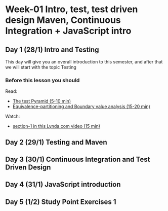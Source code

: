 # Week-01 Intro, test, test driven design Maven, Continuous Integration + JavaScript intro

## Day 1 (28/1) Intro and Testing
This day will give you an overall introduction to this semester, and after that we will start with the topic Testing

### Before this lesson you should
Read:

- [The test Pyramid (5-10 min)](https://martinfowler.com/bliki/TestPyramid.html)
- [Equivalence-partitioning and Boundary value analysis (15-20 min)](https://www.guru99.com/equivalence-partitioning-boundary-value-analysis.html)

Watch:
- [section-1 in this Lynda.com video (15 min)](https://www.lynda.com/Software-Development-tutorials/What-kind-testing/124398/137958-4.html?srchtrk=index%3a6%0alinktypeid%3a2%0aq%3aTDD%0apage%3a1%0as%3arelevance%0asa%3atrue%0aproducttypeid%3a2)

## Day 2 (29/1) Testing and Maven


## Day 3 (30/1) Continuous Integration and Test Driven Design


## Day 4 (31/1) JavaScript introduction


## Day 5 (1/2) Study Point Exercises 1




